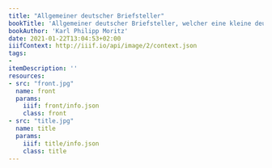 ```yaml
---
title: "Allgemeiner deutscher Briefsteller"
bookTitle: 'Allgemeiner deutscher Briefsteller, welcher eine kleine deutsche Sprachlehre, die Hauptregeln des Styls und eine vollständige Beispielsammlung aller Gattungen von Briefen enthält'
bookAuthor: 'Karl Philipp Moritz'
date: 2021-01-22T13:04:53+02:00
iiifContext: http://iiif.io/api/image/2/context.json
tags:
-
itemDescription: ''
resources:
- src: "front.jpg"
  name: front
  params:
    iiif: front/info.json
    class: front
- src: "title.jpg"
  name: title
  params:
    iiif: title/info.json
    class: title
---
```

